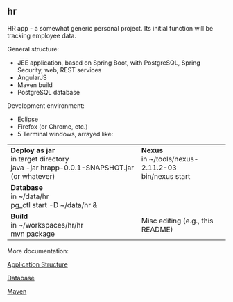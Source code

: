 ## hr
HR app - a somewhat generic personal project. Its initial function will be tracking employee data.

General structure:

- JEE application, based on Spring Boot, with PostgreSQL, Spring Security, web, REST services
- AngularJS
- Maven build
- PostgreSQL database 

Development environment:

- Eclipse
- Firefox (or Chrome, etc.)
- 5 Terminal windows, arrayed like:

<table>
	<tr>
		<td><b>Deploy as jar</b><br>in target directory<br>java -jar hrapp-0.0.1-SNAPSHOT.jar (or whatever)</td>
		<td><b>Nexus</b><br>in ~/tools/nexus-2.11.2-03<br>bin/nexus start</td>
	</tr>
	<tr>
		<td><b>Database</b><br>in ~/data/hr<br>pg_ctl start -D ~/data/hr &amp;</td>
		<td></td>
	</tr>
	<tr>
		<td><b>Build</b><br>in ~/workspaces/hr/hr<br>mvn package</td>
		<td>Misc editing (e.g., this README)</td>
	</tr>
</table>

More documentation:

[Application Structure](md/appstructure.md)

[Database](md/dbsetup.md)

[Maven](md/maven.md)

